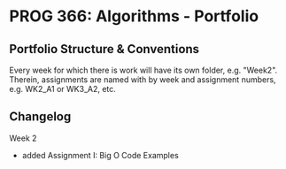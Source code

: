 # PROG 366: Algorithms - Portfolio
## Portfolio Structure & Conventions
Every week for which there is work will have its own folder, e.g. "Week2".
Therein, assignments are named with by week and assignment numbers, e.g. WK2_A1 or WK3_A2, etc.

## Changelog
Week 2
- added Assignment I: Big O Code Examples
